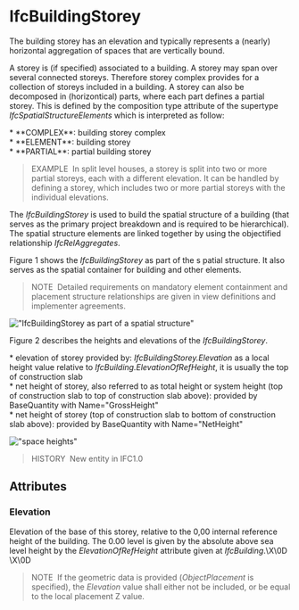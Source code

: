 # IfcBuildingStorey

The building storey has an elevation and typically represents a (nearly) horizontal aggregation of spaces that are vertically bound.  
  
A storey is (if specified) associated to a building. A storey may span over several connected storeys. Therefore storey complex provides for a collection of storeys included in a building. A storey can also be decomposed in (horizontical) parts, where each part defines a partial storey. This is defined by the composition type attribute of the supertype _IfcSpatialStructureElements_ which is interpreted as follow:  
  
\* \*\*COMPLEX\*\*: building storey complex  
\* \*\*ELEMENT\*\*: building storey  
\* \*\*PARTIAL\*\*: partial building storey  
  
> EXAMPLE&nbsp; In split level houses, a storey is split into two or more partial storeys, each with a different elevation. It can be handled by defining a storey, which includes two or more partial storeys with the individual elevations.  
  
The _IfcBuildingStorey_ is used to build the spatial structure of a building (that serves as the primary project breakdown and is required to be hierarchical). The spatial structure elements are linked together by using the objectified relationship _IfcRelAggregates_.  
  
Figure 1 shows the _IfcBuildingStorey_ as part of the s patial structure. It also serves as the spatial container for building and other elements.  
  
> NOTE&nbsp; Detailed requirements on mandatory element containment and placement structure relationships are given in view definitions and implementer agreements.  
  
!["IfcBuildingStorey as part of a spatial structure"](../../../../../../figures/ifcbuildingstorey-spatialstructure.png "Figure 1 &mdash; Building storey composition")  
  
Figure 2 describes the heights and elevations of the _IfcBuildingStorey_.  
  
\* elevation of storey provided by: _IfcBuildingStorey.Elevation_ as a local height value relative to _IfcBuilding.ElevationOfRefHeight_, it is usually the top of construction slab  
\* net height of storey, also referred to as total height or system height (top of construction slab to top of construction slab above): provided by BaseQuantity with Name="GrossHeight"  
\* net height of storey (top of construction slab to bottom of construction slab above): provided by BaseQuantity with Name="NetHeight"  
  
!["space heights"](../../../../../../figures/ifcbuildingstorey_heights.png "Figure 2 &mdash; Building storey elevations")  
  
> HISTORY&nbsp; New entity in IFC1.0

## Attributes

### Elevation
Elevation of the base of this storey, relative to the 0,00 internal reference height of the building. The 0.00 level is given by the absolute above sea level height by the _ElevationOfRefHeight_ attribute given at _IfcBuilding_.\X\0D
\X\0D
> NOTE&nbsp; If the geometric data is provided (_ObjectPlacement_ is specified), the _Elevation_ value shall either not be included, or be equal to the local placement Z value.
